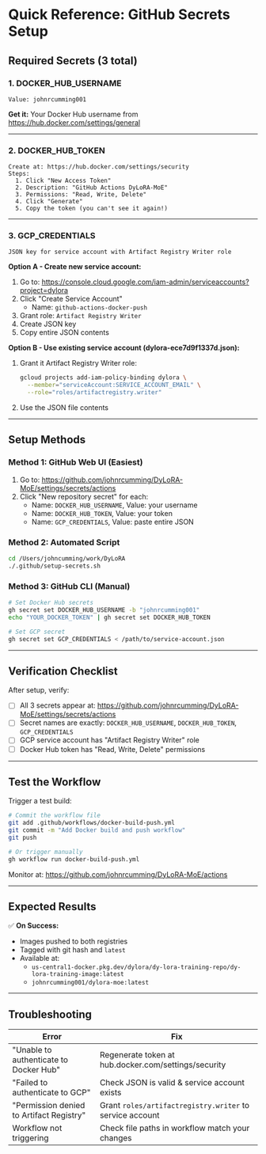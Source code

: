 # Quick Reference: GitHub Secrets Setup

## Required Secrets (3 total)

### 1. DOCKER_HUB_USERNAME
```
Value: johnrcumming001
```
**Get it:** Your Docker Hub username from https://hub.docker.com/settings/general

---

### 2. DOCKER_HUB_TOKEN
```
Create at: https://hub.docker.com/settings/security
Steps:
  1. Click "New Access Token"
  2. Description: "GitHub Actions DyLoRA-MoE"
  3. Permissions: "Read, Write, Delete"
  4. Click "Generate"
  5. Copy the token (you can't see it again!)
```

---

### 3. GCP_CREDENTIALS
```
JSON key for service account with Artifact Registry Writer role
```

**Option A - Create new service account:**
1. Go to: https://console.cloud.google.com/iam-admin/serviceaccounts?project=dylora
2. Click "Create Service Account"
   - Name: `github-actions-docker-push`
3. Grant role: `Artifact Registry Writer`
4. Create JSON key
5. Copy entire JSON contents

**Option B - Use existing service account (dylora-ece7d9f1337d.json):**
1. Grant it Artifact Registry Writer role:
   ```bash
   gcloud projects add-iam-policy-binding dylora \
     --member="serviceAccount:SERVICE_ACCOUNT_EMAIL" \
     --role="roles/artifactregistry.writer"
   ```
2. Use the JSON file contents

---

## Setup Methods

### Method 1: GitHub Web UI (Easiest)
1. Go to: https://github.com/johnrcumming/DyLoRA-MoE/settings/secrets/actions
2. Click "New repository secret" for each:
   - Name: `DOCKER_HUB_USERNAME`, Value: your username
   - Name: `DOCKER_HUB_TOKEN`, Value: your token
   - Name: `GCP_CREDENTIALS`, Value: paste entire JSON

### Method 2: Automated Script
```bash
cd /Users/johncumming/work/DyLoRA
./.github/setup-secrets.sh
```

### Method 3: GitHub CLI (Manual)
```bash
# Set Docker Hub secrets
gh secret set DOCKER_HUB_USERNAME -b "johnrcumming001"
echo "YOUR_DOCKER_TOKEN" | gh secret set DOCKER_HUB_TOKEN

# Set GCP secret
gh secret set GCP_CREDENTIALS < /path/to/service-account.json
```

---

## Verification Checklist

After setup, verify:
- [ ] All 3 secrets appear at: https://github.com/johnrcumming/DyLoRA-MoE/settings/secrets/actions
- [ ] Secret names are exactly: `DOCKER_HUB_USERNAME`, `DOCKER_HUB_TOKEN`, `GCP_CREDENTIALS`
- [ ] GCP service account has "Artifact Registry Writer" role
- [ ] Docker Hub token has "Read, Write, Delete" permissions

---

## Test the Workflow

Trigger a test build:
```bash
# Commit the workflow file
git add .github/workflows/docker-build-push.yml
git commit -m "Add Docker build and push workflow"
git push

# Or trigger manually
gh workflow run docker-build-push.yml
```

Monitor at: https://github.com/johnrcumming/DyLoRA-MoE/actions

---

## Expected Results

✅ **On Success:**
- Images pushed to both registries
- Tagged with git hash and `latest`
- Available at:
  - `us-central1-docker.pkg.dev/dylora/dy-lora-training-repo/dy-lora-training-image:latest`
  - `johnrcumming001/dylora-moe:latest`

---

## Troubleshooting

| Error | Fix |
|-------|-----|
| "Unable to authenticate to Docker Hub" | Regenerate token at hub.docker.com/settings/security |
| "Failed to authenticate to GCP" | Check JSON is valid & service account exists |
| "Permission denied to Artifact Registry" | Grant `roles/artifactregistry.writer` to service account |
| Workflow not triggering | Check file paths in workflow match your changes |
